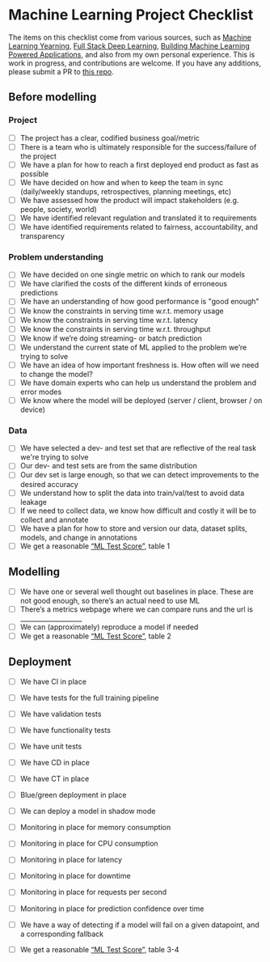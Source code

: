 # Machine Learning Project Checklist
The items on this checklist come from various sources, such as <a href="https://www.deeplearning.ai/machine-learning-yearning/"> Machine Learning Yearning</a>, <a href="https://fullstackdeeplearning.com/">Full Stack Deep Learning</a>, <a href="https://mlpowered.com/book/"> Building Machine Learning Powered Applications</a>, and also from my own personal experience. This is work in progress, and contributions are welcome. If you have any additions, please submit a PR to <a href="https://github.com/sjosund/ml-project-checklist">this repo</a>.

## Before modelling
### Project
- [ ] The project has a clear, codified business goal/metric
- [ ] There is a team who is ultimately responsible for the success/failure of the project
- [ ] We have a plan for how to reach a first deployed end product as fast as possible
- [ ] We have decided on how and when to keep the team in sync (daily/weekly standups, retrospectives, planning meetings, etc)
- [ ] We have assessed how the product will impact stakeholders (e.g. people, society, world)
- [ ] We have identified relevant regulation and translated it to requirements
- [ ] We have identified requirements related to fairness, accountability, and transparency

### Problem understanding
- [ ] We have decided on one single metric on which to rank our models
- [ ] We have clarified the costs of the different kinds of erroneous predictions
- [ ] We have an understanding of how good performance is "good enough"
- [ ] We know the constraints in serving time w.r.t. memory usage
- [ ] We know the constraints in serving time w.r.t. latency
- [ ] We know the constraints in serving time w.r.t. throughput
- [ ] We know if we’re doing streaming- or batch prediction
- [ ] We understand the current state of ML applied to the problem we’re trying to solve
- [ ] We have an idea of how important freshness is. How often will we need to change the model?
- [ ] We have domain experts who can help us understand the problem and error modes
- [ ] We know where the model will be deployed (server / client, browser / on device)

### Data
- [ ] We have selected a dev- and test set that are reflective of the real task we're trying to solve
- [ ] Our dev- and test sets are from the same distribution
- [ ] Our dev set is large enough, so that we can detect improvements to the desired accuracy
- [ ] We understand how to split the data into train/val/test to avoid data leakage
- [ ] If we need to collect data, we know how difficult and costly it will be to collect and annotate
- [ ] We have a plan for how to store and version our data, dataset splits, models, and change in annotations
- [ ] We get a reasonable <a href="https://static.googleusercontent.com/media/research.google.com/en//pubs/archive/aad9f93b86b7addfea4c419b9100c6cdd26cacea.pdf">“ML Test Score”</a>, table 1

## Modelling
- [ ] We have one or several well thought out baselines in place. These are not good enough, so there’s an actual need to use ML
- [ ] There’s a metrics webpage where we can compare runs and the url is ___________________
- [ ] We can (approximately) reproduce a model if needed
- [ ] We get a reasonable <a href="https://static.googleusercontent.com/media/research.google.com/en//pubs/archive/aad9f93b86b7addfea4c419b9100c6cdd26cacea.pdf">“ML Test Score”</a>, table 2

## Deployment
- [ ] We have CI in place
- [ ] We have tests for the full training pipeline
- [ ] We have validation tests
- [ ] We have functionality tests
- [ ] We have unit tests
- [ ] We have CD in place
- [ ] We have CT in place
- [ ] Blue/green deployment in place
- [ ] We can deploy a model in shadow mode
- [ ] Monitoring in place for memory consumption
- [ ] Monitoring in place for CPU consumption
- [ ] Monitoring in place for latency
- [ ] Monitoring in place for downtime
- [ ] Monitoring in place for requests per second
- [ ] Monitoring in place for prediction confidence over time
- [ ] We have a way of detecting if a model will fail on a given datapoint, and a corresponding fallback
- [ ] We get a reasonable <a href="https://static.googleusercontent.com/media/research.google.com/en//pubs/archive/aad9f93b86b7addfea4c419b9100c6cdd26cacea.pdf">“ML Test Score”</a>, table 3-4

